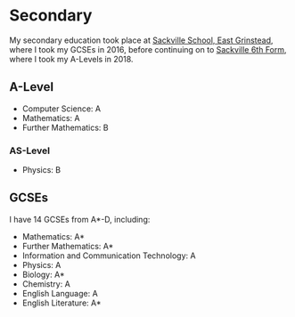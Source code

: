 # Secondary

My secondary education took place at [Sackville School, East Grinstead](https://sackvilleschool.org.uk/), where I took my GCSEs in 2016, before continuing on to [Sackville 6th Form](https://sixthform.sackvilleschool.org.uk/), where I took my A-Levels in 2018.

## A-Level

- Computer Science: A
- Mathematics: A
- Further Mathematics: B

### AS-Level

- Physics: B

## GCSEs

I have 14 GCSEs from A*-D, including: 

- Mathematics: A*
- Further Mathematics: A*
- Information and Communication Technology: A
- Physics: A
- Biology: A*
- Chemistry: A
- English Language: A
- English Literature: A*
